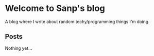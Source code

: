 # Welcome to Sanp's blog

A blog where I write about random techy/programming things I'm doing.

## Posts

Nothing yet...

